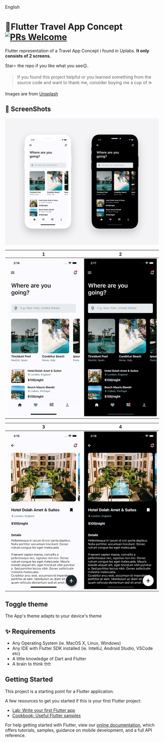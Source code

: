 English

# 🛫Flutter Travel App Concept [![PRs Welcome](https://img.shields.io/badge/PRs-welcome-brightgreen.svg?style=flat-square)](http://makeapullrequest.com)

Flutter representation of a Travel App Concept i found in Uplabs.
**It only consists of 2 screens.**

Star⭐ the repo if you like what you see😉.

> If you found this project helpful or you learned something from the source code and want to thank me, consider buying me a cup of :coffee:

Images are from [Unsplash](https://unsplash.com)

## 📸 ScreenShots

<img src="ss/1.png"/>

| 1                                | 2                                |
| -------------------------------- | -------------------------------- |
| <img src="ss/2.png" width="400"> | <img src="ss/3.png" width="400"> |

| 3                                | 4                                |
| -------------------------------- | -------------------------------- |
| <img src="ss/4.png" width="400"> | <img src="ss/5.png" width="400"> |

## Toggle theme

The App's theme adapts to your device's theme

## ✨ Requirements

- Any Operating System (ie. MacOS X, Linux, Windows)
- Any IDE with Flutter SDK installed (ie. IntelliJ, Android Studio, VSCode etc)
- A little knowledge of Dart and Flutter
- A brain to think 🤓🤓

## Getting Started

This project is a starting point for a Flutter application.

A few resources to get you started if this is your first Flutter project:

- [Lab: Write your first Flutter app](https://flutter.io/docs/get-started/codelab)
- [Cookbook: Useful Flutter samples](https://flutter.io/docs/cookbook)

For help getting started with Flutter, view our
[online documentation](https://flutter.io/docs), which offers tutorials,
samples, guidance on mobile development, and a full API reference.
